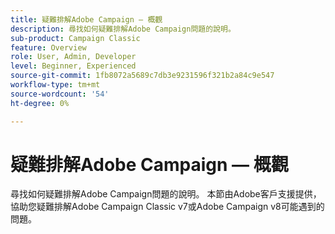 ```yaml
---
title: 疑難排解Adobe Campaign — 概觀
description: 尋找如何疑難排解Adobe Campaign問題的說明。
sub-product: Campaign Classic
feature: Overview
role: User, Admin, Developer
level: Beginner, Experienced
source-git-commit: 1fb8072a5689c7db3e9231596f321b2a84c9e547
workflow-type: tm+mt
source-wordcount: '54'
ht-degree: 0%

---
```



# 疑難排解Adobe Campaign — 概觀

尋找如何疑難排解Adobe Campaign問題的說明。 本節由Adobe客戶支援提供，協助您疑難排解Adobe Campaign Classic v7或Adobe Campaign v8可能遇到的問題。
